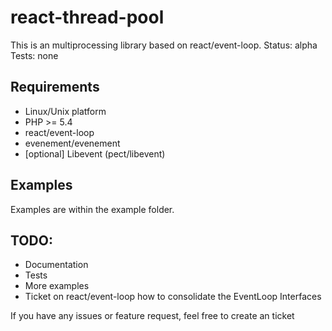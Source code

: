 # react-thread-pool

This is an multiprocessing library based on react/event-loop.
Status: alpha
Tests: none

## Requirements
- Linux/Unix platform
- PHP >= 5.4
- react/event-loop
- evenement/evenement
- [optional] Libevent (pect/libevent)

## Examples
Examples are within the example folder.

## TODO:
- Documentation
- Tests
- More examples
- Ticket on react/event-loop how to consolidate the EventLoop Interfaces

If you have any issues or feature request, feel free to create an ticket
